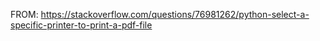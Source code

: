 FROM: https://stackoverflow.com/questions/76981262/python-select-a-specific-printer-to-print-a-pdf-file
